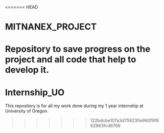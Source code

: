 <<<<<<< HEAD
# MITNANEX_PROJECT
Repository to save progress on the project and all code that help to develop it.
=======
# Internship_UO
This repository is for all my work done during my 1 year internship at University of Oregon.
>>>>>>> 122bdcbe107a3d759230e990f9f962863fcd6766
